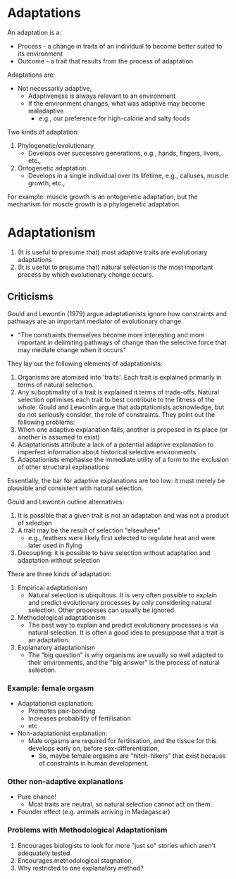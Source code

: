 # Adaptations
An adaptation is a:
- Process - a change in traits of an individual to become better suited to its environment
- Outcome - a trait that results from the process of adaptation

Adaptations are:
- Not necessarily adaptive,
	- Adaptiveness is always relevant to an environment
	- If the environment changes, what was adaptive may become maladaptive
		- e.g., our preference for high-calorie and salty foods

Two kinds of adaptation:
1. Phylogenetic/evolutionary
	- Develops over successive generations, e.g., hands, fingers, livers, etc.,
2. Ontogenetic adaptation
	- Develops in a single individual over its lifetime, e.g., calluses, muscle growth, etc.,

For example: muscle growth is an ontogenetic adaptation, but the mechanism for muscle growth is a phylogenetic adaptation.

# Adaptationism
1. (It is useful to presume that) most adaptive traits are evolutionary adaptations
2. (It is useful to presume that) natural selection is the most important process by which evolutionary change occurs.
## Criticisms
Gould and Lewontin (1979) argue adaptationists ignore how constraints and pathways are an important mediator of evolutionary change.
- "The constraints themselves become more interesting and more important in delimiting pathways of change than the selective force that may mediate change when it occurs"

They lay out the following elements of adaptationists:
1. Organisms are atomised into 'traits'. Each trait is explained primarily in terms of natural selection.
2. Any suboptimality of a trait is explained it terms of trade-offs. Natural selection optimises each trait to best contribute to the fitness of the whole.
Gould and Lewontin argue that adaptationists acknowledge, but do not seriously consider, the role of constraints. They point out the following problems:
1. When one adaptive explanation fails, another is proposed in its place (or another is assumed to exist)
2. Adaptationists attribute a lack of a potential adaptive explanation to imperfect information about historical selective environments
3. Adaptationists emphasise the immediate utility of a form to the exclusion of other structural explanations

Essentially, the bar for adaptive explanations are too low: it must merely be plausible and consistent with natural selection.

Gould and Lewontin outline alternatives:
1. It is possible that a given trait is not an adaptation and was not a product of selection
2. A trait may be the result of selection "elsewhere"
	- e.g., feathers were likely first selected to regulate heat and were later used in flying
3. Decoupling: it is possible to have selection without adaptation and adaptation without selection

There are three kinds of adaptation:
1. Empirical adaptationism
	- Natural selection is ubiquitous. It is very often possible to explain and predict evolutionary processes by only considering natural selection. Other processes can usually be ignored.
2. Methodological adaptationism
	- The best way to explain and predict evolutionary processes is via natural selection. It is often a good idea to presuppose that a trait is an adaptation.
3. Explanatory adaptationism
	- The "big question" is why organisms are usually so well adapted to their environments, and the "big answer" is the process of natural selection.

### Example: female orgasm
- Adaptationist explanation:
	- Promotes pair-bonding
	- Increases probability of fertilisation
	- etc
- Non-adaptationist explanation:
	- Male orgasms are required for fertilisation, and the tissue for this develops early on, before sex-differentiation,
		- So, maybe female orgasms are "hitch-hikers" that exist because of constraints in human development.

### Other non-adaptive explanations
- Pure chance!
	- Most traits are neutral, so natural selection cannot act on them.
- Founder effect (e.g. animals arriving in Madagascar)

### Problems with Methodological Adaptationism
1. Encourages biologists to look for more "just so" stories which aren't adequately tested
2. Encourages methodological stagnation,
3. Why restricted to one explanatory method?
